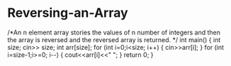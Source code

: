 # Reversing-an-Array
/*An n element array stories the values of n number of integers and then the array is reversed and the reversed array is returned. */
int main()
{
    int size;
    cin>> size;
    int arr[size]; 
    for (int i=0;i<size; i++)
    {
        cin>>arr[i];
    }
    for (int i=size-1;i>=0; i--)
    {
        cout<<arr[i]<<" ";
    }
    return 0;
}    
